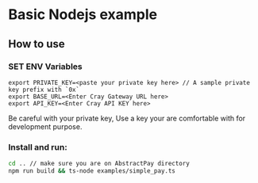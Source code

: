 # Basic Nodejs example

## How to use

### SET ENV Variables

```
export PRIVATE_KEY=<paste your private key here> // A sample private key prefix with `0x`
export BASE_URL=<Enter Cray Gateway URL here>
export API_KEY=<Enter Cray API KEY here>
```

Be careful with your private key, Use a key your are comfortable with for development purpose.

### Install and run:

```bash
cd .. // make sure you are on AbstractPay directory
npm run build && ts-node examples/simple_pay.ts
```
